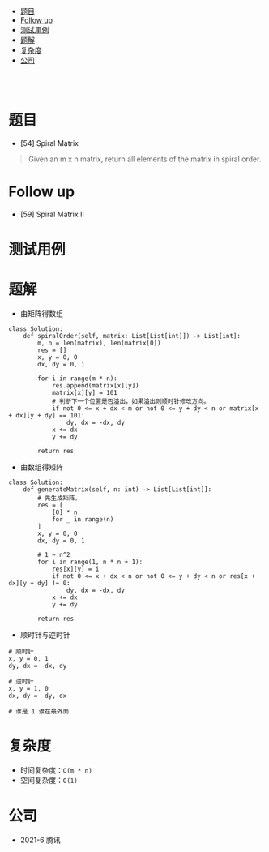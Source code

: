- [题目](#题目)
- [Follow up](#follow-up)
- [测试用例](#测试用例)
- [题解](#题解)
- [复杂度](#复杂度)
- [公司](#公司)

</br></br>

# 题目
- [54] Spiral Matrix
> Given an m x n matrix, return all elements of the matrix in spiral order.

# Follow up
- [59] Spiral Matrix II

# 测试用例

# 题解
- 由矩阵得数组
```
class Solution:
    def spiralOrder(self, matrix: List[List[int]]) -> List[int]:
        m, n = len(matrix), len(matrix[0])
        res = []
        x, y = 0, 0
        dx, dy = 0, 1

        for i in range(m * n):
            res.append(matrix[x][y])
            matrix[x][y] = 101
            # 判断下一个位置是否溢出，如果溢出则顺时针修改方向。
            if not 0 <= x + dx < m or not 0 <= y + dy < n or matrix[x + dx][y + dy] == 101:
                dy, dx = -dx, dy
            x += dx
            y += dy
        
        return res
```

- 由数组得矩阵
```
class Solution:
    def generateMatrix(self, n: int) -> List[List[int]]:
        # 先生成矩阵。
        res = [
            [0] * n
            for _ in range(n)
        ]
        x, y = 0, 0
        dx, dy = 0, 1

        # 1 ~ n^2
        for i in range(1, n * n + 1):
            res[x][y] = i
            if not 0 <= x + dx < n or not 0 <= y + dy < n or res[x + dx][y + dy] != 0:
                dy, dx = -dx, dy
            x += dx
            y += dy

        return res
```

- 顺时针与逆时针
```
# 顺时针
x, y = 0, 1
dy, dx = -dx, dy

# 逆时针
x, y = 1, 0
dx, dy = -dy, dx

# 谁是 1 谁在最外面
```

# 复杂度
- 时间复杂度：`O(m * n)`
- 空间复杂度：`O(1)`

# 公司
- 2021-6 腾讯